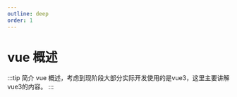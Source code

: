 ```yaml
---
outline: deep
order: 1
---
```


# vue 概述

:::tip 简介
vue 概述，考虑到现阶段大部分实际开发使用的是vue3，这里主要讲解vue3的内容。
:::

<ArticleMetadata />

<LastUpdated time="2024/11/1 16:00:31"/>
